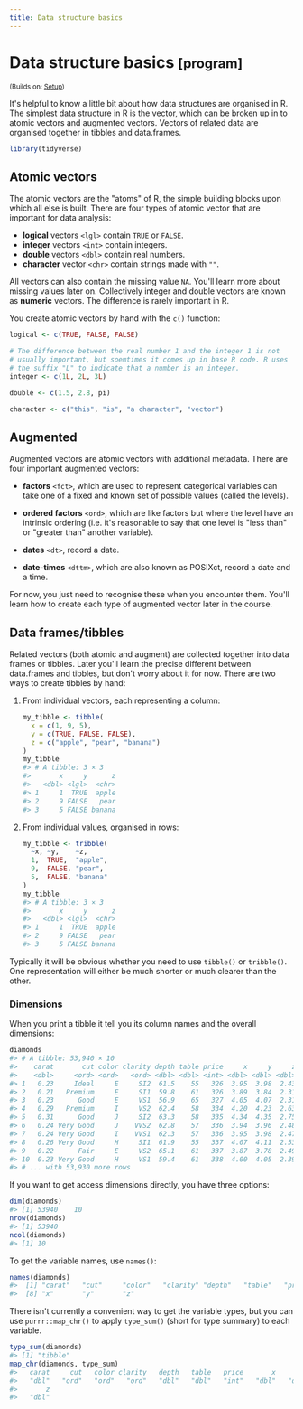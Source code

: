 ```yaml
---
title: Data structure basics
---
```


<!-- Generated automatically from data-structure-basics.yml. Do not edit by hand -->

# Data structure basics <small class='program'>[program]</small>
<small>(Builds on: [Setup](setup.md))</small>


It's helpful to know a little bit about how data structures are organised in R. The simplest data structure in R is the vector, which can be broken up in to atomic vectors and augmented vectors. Vectors of related data are organised together in tibbles and data.frames.

``` r
library(tidyverse)
```

Atomic vectors
--------------

The atomic vectors are the "atoms" of R, the simple building blocks upon which all else is built. There are four types of atomic vector that are important for data analysis:

-   **logical** vectors `<lgl>` contain `TRUE` or `FALSE`.
-   **integer** vectors `<int>` contain integers.
-   **double** vectors `<dbl>` contain real numbers.
-   **character** vector `<chr>` contain strings made with `""`.

All vectors can also contain the missing value `NA`. You'll learn more about missing values later on. Collectively integer and double vectors are known as **numeric** vectors. The difference is rarely important in R.

You create atomic vectors by hand with the `c()` function:

``` r
logical <- c(TRUE, FALSE, FALSE)

# The difference between the real number 1 and the integer 1 is not 
# usually important, but soemtimes it comes up in base R code. R uses
# the suffix "L" to indicate that a number is an integer.
integer <- c(1L, 2L, 3L)

double <- c(1.5, 2.8, pi)

character <- c("this", "is", "a character", "vector")
```

Augmented
---------

Augmented vectors are atomic vectors with additional metadata. There are four important augmented vectors:

-   **factors** `<fct>`, which are used to represent categorical variables can take one of a fixed and known set of possible values (called the levels).

-   **ordered factors** `<ord>`, which are like factors but where the level have an intrinsic ordering (i.e. it's reasonable to say that one level is "less than" or "greater than" another variable).

-   **dates** `<dt>`, record a date.

-   **date-times** `<dttm>`, which are also known as POSIXct, record a date and a time.

For now, you just need to recognise these when you encounter them. You'll learn how to create each type of augmented vector later in the course.

Data frames/tibbles
-------------------

Related vectors (both atomic and augment) are collected together into data frames or tibbles. Later you'll learn the precise different between data.frames and tibbles, but don't worry about it for now. There are two ways to create tibbles by hand:

1.  From individual vectors, each representing a column:

    ``` r
    my_tibble <- tibble(
      x = c(1, 9, 5),
      y = c(TRUE, FALSE, FALSE),
      z = c("apple", "pear", "banana")
    )
    my_tibble
    #> # A tibble: 3 × 3
    #>       x     y      z
    #>   <dbl> <lgl>  <chr>
    #> 1     1  TRUE  apple
    #> 2     9 FALSE   pear
    #> 3     5 FALSE banana
    ```

2.  From individual values, organised in rows:

    ``` r
    my_tibble <- tribble(
      ~x, ~y,    ~z,
      1,  TRUE,  "apple",
      9,  FALSE, "pear",
      5,  FALSE, "banana"
    )
    my_tibble
    #> # A tibble: 3 × 3
    #>       x     y      z
    #>   <dbl> <lgl>  <chr>
    #> 1     1  TRUE  apple
    #> 2     9 FALSE   pear
    #> 3     5 FALSE banana
    ```

Typically it will be obvious whether you need to use `tibble()` or `tribble()`. One representation will either be much shorter or much clearer than the other.

### Dimensions

When you print a tibble it tell you its column names and the overall dimensions:

``` r
diamonds
#> # A tibble: 53,940 × 10
#>    carat       cut color clarity depth table price     x     y     z
#>    <dbl>     <ord> <ord>   <ord> <dbl> <dbl> <int> <dbl> <dbl> <dbl>
#> 1   0.23     Ideal     E     SI2  61.5    55   326  3.95  3.98  2.43
#> 2   0.21   Premium     E     SI1  59.8    61   326  3.89  3.84  2.31
#> 3   0.23      Good     E     VS1  56.9    65   327  4.05  4.07  2.31
#> 4   0.29   Premium     I     VS2  62.4    58   334  4.20  4.23  2.63
#> 5   0.31      Good     J     SI2  63.3    58   335  4.34  4.35  2.75
#> 6   0.24 Very Good     J    VVS2  62.8    57   336  3.94  3.96  2.48
#> 7   0.24 Very Good     I    VVS1  62.3    57   336  3.95  3.98  2.47
#> 8   0.26 Very Good     H     SI1  61.9    55   337  4.07  4.11  2.53
#> 9   0.22      Fair     E     VS2  65.1    61   337  3.87  3.78  2.49
#> 10  0.23 Very Good     H     VS1  59.4    61   338  4.00  4.05  2.39
#> # ... with 53,930 more rows
```

If you want to get access dimensions directly, you have three options:

``` r
dim(diamonds)
#> [1] 53940    10
nrow(diamonds)
#> [1] 53940
ncol(diamonds)
#> [1] 10
```

To get the variable names, use `names()`:

``` r
names(diamonds)
#>  [1] "carat"   "cut"     "color"   "clarity" "depth"   "table"   "price"  
#>  [8] "x"       "y"       "z"
```

There isn't currently a convenient way to get the variable types, but you can use `purrr::map_chr()` to apply `type_sum()` (short for type summary) to each variable.

``` r
type_sum(diamonds)
#> [1] "tibble"
map_chr(diamonds, type_sum)
#>   carat     cut   color clarity   depth   table   price       x       y 
#>   "dbl"   "ord"   "ord"   "ord"   "dbl"   "dbl"   "int"   "dbl"   "dbl" 
#>       z 
#>   "dbl"
```

